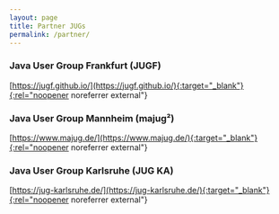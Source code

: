 ```yaml
---
layout: page
title: Partner JUGs
permalink: /partner/
---
```


### Java User Group Frankfurt (JUGF)

<i class="bi bi-globe2"></i> [https://jugf.github.io/](https://jugf.github.io/){:target="_blank"}{:rel="noopener noreferrer external"}


### Java User Group Mannheim (majug²)

<i class="bi bi-globe2"></i> [https://www.majug.de/](https://www.majug.de/){:target="_blank"}{:rel="noopener noreferrer external"}


### Java User Group Karlsruhe (JUG KA)

<i class="bi bi-globe2"></i> [https://jug-karlsruhe.de/](https://jug-karlsruhe.de/){:target="_blank"}{:rel="noopener noreferrer external"}
